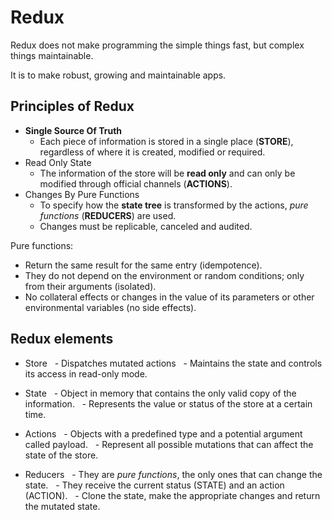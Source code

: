 # Redux

Redux does not make programming the simple things fast, but complex things maintainable.

It is to make robust, growing and maintainable apps.

## Principles of Redux

- **Single Source Of Truth**
  - Each piece of information is stored in a single place (**STORE**), regardless of where it is created, modified or required.
- Read Only State
  - The information of the store will be **read only** and can only be modified through official channels (**ACTIONS**).
- Changes By Pure Functions
  - To specify how the **state tree** is transformed by the actions, *pure functions* (**REDUCERS**) are used.
  - Changes must be replicable, canceled and audited.

Pure functions:

- Return the same result for the same entry (idempotence).
- They do not depend on the environment or random conditions; only from their arguments (isolated).
- No collateral effects or changes in the value of its parameters or other environmental variables (no side effects).

## Redux elements

- Store
  - Dispatches mutated actions
  - Maintains the state and controls its access in read-only mode.

- State
  - Object in memory that contains the only valid copy of the information.
  - Represents the value or status of the store at a certain time.

- Actions
  - Objects with a predefined type and a potential argument called payload.
  - Represent all possible mutations that can affect the state of the store.

- Reducers
  - They are *pure functions*, the only ones that can change the state.
  - They receive the current status (STATE) and an action (ACTION).
  - Clone the state, make the appropriate changes and return the mutated state.